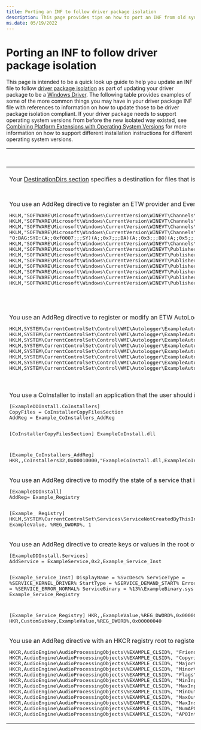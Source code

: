 ```yaml
---
title: Porting an INF to follow driver package isolation
description: This page provides tips on how to port an INF from old syntax to conform to driver package isolation
ms.date: 05/19/2022
---
```


# Porting an INF to follow driver package isolation

This page is intended to be a quick look up guide to help you update an INF file to follow [driver package isolation](driver-isolation.md) as part of updating your driver package to be a [Windows Driver](getting-started-with-windows-drivers.md). The following table provides examples of some of the more common things you may have in your driver package INF file with references to information on how to update those to be driver package isolation compliant.  If your driver package needs to support operating system versions from before the new isolated way existed, see [Combining Platform Extensions with Operating System Versions](../install/combining-platform-extensions-with-operating-system-versions.md) for more information on how to support different installation instructions for different operating system versions.

<table>
<colgroup>
<col width="45%" />
<col width="45%" />
<col width="10%" />
</colgroup>
<thead>
<tr class="header">
<th>Old way</th>
<th>New way</th>
<th>Operating system</th>
</tr>
</thead>
<tbody>
<tr>
<td>Your <a href="/windows-hardware/drivers/install/inf-destinationdirs-section" data-raw-source="[DestinationDirs section](../install/inf-destinationdirs-section.md)">DestinationDirs section</a> specifies a destination for files that is not <a href="/windows-hardware/drivers/install/using-dirids" data-raw-source="[DIRID](../install/using-dirids.md)">DIRID</a> 13.</td>
<td>All files in the driver package should be <a href="/windows-hardware/drivers/develop/run-from-driver-store" data-raw-source="[run from driverstore](run-from-driver-store.md)">run from driverstore</a> which means using DIRID 13. Note that this may require updates to more than just the DestinationDirs section.  Other operations performed by the INF that refer to files payloaded by the INF may need updating also.  For example,  the ServiceBinary directive in a service install section referenced by an AddService directive or a registry value written by an AddReg directive.</td>
<td>Windows 10 1709</td>
</tr>
<tr>
<td>
You use an AddReg directive to register an ETW provider and EventLog channels.  For example, 
<pre>
HKLM,"SOFTWARE\Microsoft\Windows\CurrentVersion\WINEVT\Channels\ExampleProvider/Analytic", "OwningPublisher", 0x0, "{35356277-0b54-43da-b324-671006d74759}"
HKLM,"SOFTWARE\Microsoft\Windows\CurrentVersion\WINEVT\Channels\ExampleProvider/Analytic", "Enabled", 0x00010001, 1
HKLM,"SOFTWARE\Microsoft\Windows\CurrentVersion\WINEVT\Channels\ExampleProvider/Analytic", "Isolation", 0x00010001, 1
HKLM,"SOFTWARE\Microsoft\Windows\CurrentVersion\WINEVT\Channels\ExampleProvider/Analytic", "ChannelAccess",0x0, \
"O:BAG:SYD:(A;;0xf0007;;;SY)(A;;0x7;;;BA)(A;;0x3;;;BO)(A;;0x5;;;SO)(A;;0x1;;;IU)(A;;0x3;;;SU)(A;;0x1;;;S-1-5-3)(A;;0x2;;;S-1-5-33)(A;;0x1;;;S-1-5-32-573)"
HKLM,"SOFTWARE\Microsoft\Windows\CurrentVersion\WINEVT\Channels\ExampleProvider/Analytic", "Type", 0x00010001, 2
HKLM,"SOFTWARE\Microsoft\Windows\CurrentVersion\WINEVT\Publishers\{35356277-0b54-43da-b324-671006d74759}" , , 0x0, "ExampleProvider"
HKLM,"SOFTWARE\Microsoft\Windows\CurrentVersion\WINEVT\Publishers\{35356277-0b54-43da-b324-671006d74759}", "ResourceFileName", 0x00020000, "%13%\ExampleBinary.sys"
HKLM,"SOFTWARE\Microsoft\Windows\CurrentVersion\WINEVT\Publishers\{35356277-0b54-43da-b324-671006d74759}", "MessageFileName", 0x00020000, "%13%\ExampleBinary.sys"
HKLM,"SOFTWARE\Microsoft\Windows\CurrentVersion\WINEVT\Publishers\{35356277-0b54-43da-b324-671006d74759}\ChannelReferences\0", , 0x0, "ExampleProvider/Analytic"
HKLM,"SOFTWARE\Microsoft\Windows\CurrentVersion\WINEVT\Publishers\{35356277-0b54-43da-b324-671006d74759}\ChannelReferences\0", "Id", 0x00010001, 16
HKLM,"SOFTWARE\Microsoft\Windows\CurrentVersion\WINEVT\Publishers\{35356277-0b54-43da-b324-671006d74759}\ChannelReferences\0", "Flags", 0x00010001, 0
HKLM,"SOFTWARE\Microsoft\Windows\CurrentVersion\WINEVT\Publishers\{35356277-0b54-43da-b324-671006d74759}\ChannelReferences", Count, 0x00010001, 1 
</pre>
</td>
<td>
ETW providers and EventLog channels should be registered with <a href="/windows-hardware/drivers/install/inf-addeventprovider-directive" data-raw-source="[AddEventProvider directive](../install/inf-addeventprovider-directive.md)">AddEventProvider directive</a> from a <a href="/windows-hardware/drivers/install/inf-ddinstall-events-section" data-raw-source="[DDInstall.Events section](../install/inf-ddinstall-events-section.md)">DDInstall.Events section</a>.
<pre>
[ExampleDDInstall.Events]
AddEventProvider={35356277-0b54-43da-b324-671006d74759}, Example_EVvntProvider_Inst

[Example_EventProvider_Inst]
ProviderName=ExampleProvider
ResourceFile=%13%\ExampleBinary.sys
MessageFile=%13%\ExampleBinary.sys
AddChannel=ExampleProvider/Analytic,0x3,Example_Channel_Inst ; Note that the type of the channel here is different than in the raw AddReg. Please see the AddEventProvider documentation for appropriate values

[Example_Channel_Inst]
Isolation=1
Access="O:BAG:SYD:(A;;0xf0007;;;SY)(A;;0x7;;;BA)(A;;0x3;;;BO)(A;;0x5;;;SO)(A;;0x1;;;IU)(A;;0x3;;;SU)(A;;0x1;;;S-1-5-3)(A;;0x2;;;S-1-5-33)(A;;0x1;;;S-1-5-32-573)"
Enabled=1
Value=16
</pre>
</td>
<td>Windows 10 1809</td>
</tr>
<tr>
<td>
You use an AddReg directive to register or modify an ETW AutoLogger.  For example,
<pre>
HKLM,SYSTEM\CurrentControlSet\Control\WMI\Autologger\ExampleAutoLogger, BufferSize, %REG_DWORD%, 0x00000040
HKLM,SYSTEM\CurrentControlSet\Control\WMI\Autologger\ExampleAutoLogger, GUID, %REG_SZ%, "{6f1373c7-eec8-495c-bfe5-1270336368df}"
HKLM,SYSTEM\CurrentControlSet\Control\WMI\Autologger\ExampleAutoLogger, Start, %REG_DWORD%, 0x00000001
HKLM,SYSTEM\CurrentControlSet\Control\WMI\Autologger\ExampleAutoLogger, MaximumBuffers, %REG_DWORD%, 0x00000040
HKLM,SYSTEM\CurrentControlSet\Control\WMI\Autologger\ExampleAutoLogger, LogFileMode, %REG_DWORD%, 0x400
HKLM,SYSTEM\CurrentControlSet\Control\WMI\Autologger\ExampleAutoLogger\{35356277-0b54-43da-b324-671006d74759}, EnableLevel, %REG_DWORD%, 0x00000004
HKLM,SYSTEM\CurrentControlSet\Control\WMI\Autologger\ExampleAutoLogger\{35356277-0b54-43da-b324-671006d74759}, MatchAnyKeyword, %REG_QWORD%, 0x00,0x00,0x00,0x00,0x00,0x00,0x00,0x00
HKLM,SYSTEM\CurrentControlSet\Control\WMI\Autologger\ExampleAutoLogger\{35356277-0b54-43da-b324-671006d74759}, Enabled, %REG_DWORD%, 0x00000001
</pre>
</td>
<td>
AutoLoggers should be added or updated using a <a href="/windows-hardware/drivers/install/inf-addupdateautologger-directive" data-raw-source="[AddAutoLogger or UpdateAutoLogger directive](../install/inf-addupdateautologger-directive.md)">AddAutoLogger or UpdateAutoLogger directive</a> from a <a href="/windows-hardware/drivers/install/inf-ddinstall-events-section" data-raw-source="[DDInstall.Events section](../install/inf-ddinstall-events-section.md)">DDInstall.Events section</a>.
<pre>
[ExampleDDInstall.Events]
AddAutoLogger=ExampleAutoLogger,{6f1373c7-eec8-495c-bfe5-1270336368df},Example_AutoLogger_Inst

[Example_AutoLogger_Inst]
Start=1
BufferSize = 0x40
LogFileMode=0x400
MaximumBuffers=0x40
AddAutoLoggerProvider={35356277-0b54-43da-b324-671006d74759},Example_AutoLoggerProvider_Inst

[Example_AutoLoggerProvider_Inst]
Enabled=1
EnableLevel=0x4
MatchAnyKeyword=0
</pre>
</td>
<td>Windows 11</td>
</tr>
<tr>
<td>
You use a CoInstaller to install an application that the user should interact with.
<pre>
[ExampleDDInstall.CoInstallers]
CopyFiles = CoInstallerCopyFilesSection
AddReg = Example_CoInstallers_AddReg

[CoInstallerCopyFilesSection]
ExampleCoInstall.dll

[Example_CoInstallers_AddReg]
HKR,,CoInstallers32,0x00010000,"ExampleCoInstall.dll,ExampleCoInstallEntryPoint"
</pre>
</td>
<td>Your application should be Universal Windows Platform application and installed using an <a href="/windows-hardware/drivers/install/inf-addsoftware-directive" data-raw-source="[AddSoftware directive](../install/inf-addsoftware-directive.md)">AddSoftware directive</a> from a <a href="/windows-hardware/drivers/install/inf-ddinstall-software-section" data-raw-source="[DDInstall.Software section](../install/inf-ddinstall-software-section.md)">DDInstall.Software section</a>. See <a href="/windows-hardware/drivers/install/pairing-app-and-driver-versions" data-raw-source="[Pairing a driver with a Universal Windows Platform (UWP) app](../install/pairing-app-and-driver-versions.md)">Pairing a driver with a Universal Windows Platform (UWP) app</a> for more information.</td>
<td>Windows 10 1703</td>
</tr>
<tr>
<td>
You use an AddReg directive to modify the state of a service that is not added by an AddService directive in your INF.
<pre>
[ExampleDDInstall]
AddReg= Example_Registry

[Example_ Registry]
HKLM,SYSTEM\CurrentControlSet\Services\ServiceNotCreatedByThisInf\ExampleKey, ExampleValue, %REG_DWORD%, 1
</pre>
</td>
<td>This is  not supported.  An INF should only be changing settings on services created by that INF</td>
<td>N/A</td>
</tr>
<tr>
<td>
You use an AddReg directive to create keys or values in the root of a service’s state.  For example,
<pre>
[ExampleDDInstall.Services]
AddService = ExampleService,0x2,Example_Service_Inst

[Example_Service_Inst]
DisplayName   = %SvcDesc%
ServiceType   = %SERVICE_KERNEL_DRIVER%
StartType     = %SERVICE_DEMAND_START%
ErrorControl  = %SERVICE_ERROR_NORMAL%
ServiceBinary = %13%\ExampleBinary.sys
AddReg = Example_Service_Registry

[Example_Service_Registry]
HKR,,ExampleValue,%REG_DWORD%,0x00000040
HKR,CustomSubkey,ExampleValue,%REG_DWORD%,0x00000040
</pre>
</td>
<td>An AddReg directive supplying service registry keys and values can only modify keys and values under the service’s Parameters subkey.  The settings need to be moved under the service’s Parameters subkey and the Parameters subkey can be accessed at runtime with <a href="/windows-hardware/drivers/ddi/wdm/nf-wdm-ioopendriverregistrykey" data-raw-source="[IoOpenDriverRegistryKey](/windows-hardware/drivers/ddi/wdm/nf-wdm-ioopendriverregistrykey">IoOpenDriverRegistryKey</a> using a RegKeyType of  DriverRegKeyParameters.</td>
<td>Windows 10 1803</td>
</tr>
<tr>
<td>
You use an AddReg directive with an HKCR registry root to register an Audio Processing Object (APO).  For example,
<pre>
HKCR,AudioEngine\AudioProcessingObjects\%EXAMPLE_CLSID%, "FriendlyName", , %APO_FriendlyName%
HKCR,AudioEngine\AudioProcessingObjects\%EXAMPLE_CLSID%, "Copyright", , %MfgName%
HKCR,AudioEngine\AudioProcessingObjects\%EXAMPLE_CLSID%, "MajorVersion", 0x00010001, 1
HKCR,AudioEngine\AudioProcessingObjects\%EXAMPLE_CLSID%, "MinorVersion", 0x00010001, 1
HKCR,AudioEngine\AudioProcessingObjects\%EXAMPLE_CLSID%, "Flags", 0x00010001, 0x0000000d
HKCR,AudioEngine\AudioProcessingObjects\%EXAMPLE_CLSID%, "MinInputConnections", 0x00010001, 1
HKCR,AudioEngine\AudioProcessingObjects\%EXAMPLE_CLSID%, "MaxInputConnections", 0x00010001, 1
HKCR,AudioEngine\AudioProcessingObjects\%EXAMPLE_CLSID%, "MinOutputConnections", 0x00010001, 1
HKCR,AudioEngine\AudioProcessingObjects\%EXAMPLE_CLSID%, "MaxOutputConnections", 0x00010001, 1
HKCR,AudioEngine\AudioProcessingObjects\%EXAMPLE_CLSID%, "MaxInstances", 0x00010001, 0xffffffff
HKCR,AudioEngine\AudioProcessingObjects\%EXAMPLE_CLSID%, "NumAPOInterfaces", 0x00010001, 1
HKCR,AudioEngine\AudioProcessingObjects\%EXAMPLE_CLSID%, "APOInterface0", , "{b0a50980-ded6-4f45-84cb-19d2d1245f6d}"
</pre>
</td>
<td>
The APO registration information should be in a section referenced by an AddReg directive from a DDInstall section. The HKCR registry root should be changed to an HKR registry root to put the settings relative to the device’s “software” (aka “driver”) registry state location.  See <a href="/windows-hardware/drivers/audio/implementing-audio-processing-objects#registering-apos-for-processing-modes-and-effects-in-the-inf-file" data-raw-source="[Registering APOs for Processing Modes and Effects in the INF File](../audio/implementing-audio-processing-objects.md#registering-apos-for-processing-modes-and-effects-in-the-inf-file)">Registering APOs for Processing Modes and Effects in the INF File</a> for more information. 
</td>
<td></td>
</tr>
</tbody>
</table>
